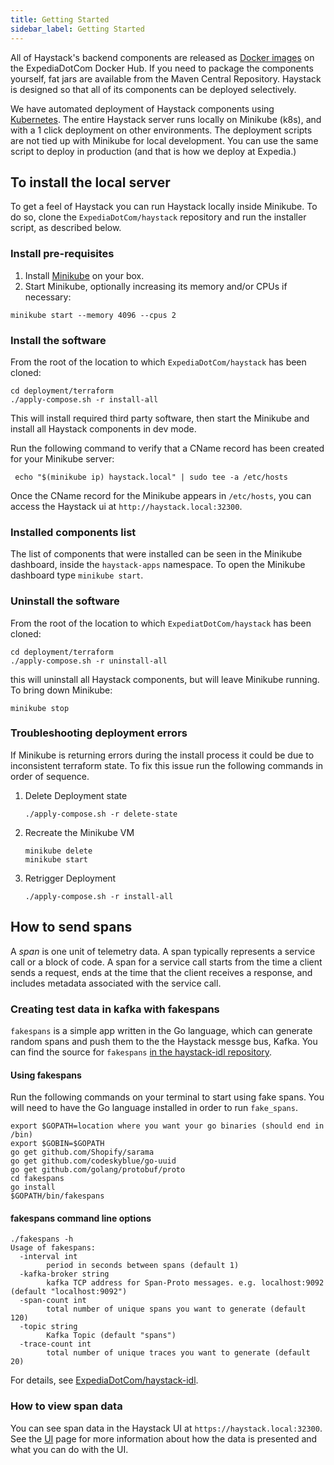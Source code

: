 ```yaml
---
title: Getting Started
sidebar_label: Getting Started
---
```


All of Haystack's backend components are released as [Docker images](./deployment/sub_systems.html) on the ExpediaDotCom Docker Hub.
If you need to package the components yourself, fat jars are available from the Maven Central Repository.
Haystack is designed so that all of its components can be deployed selectively. 

We have automated deployment of Haystack components using [Kubernetes](https://github.com/jaegertracing/jaeger-kubernetes).
The entire Haystack server runs locally on Minikube (k8s), and with a 1 click deployment on other environments.
The deployment scripts are not tied up with Minikube for local development.
You can use the same script to deploy in production (and that is how we deploy at Expedia.)

## To install the local server

To get a feel of Haystack you can run Haystack locally inside Minikube.
To do so, clone the `ExpediaDotCom/haystack` repository and run the installer script, as described below.

### Install pre-requisites

1. Install [Minikube](https://kubernetes.io/docs/tasks/tools/install-minikube/) on your box.
2. Start Minikube, optionally increasing its memory and/or CPUs if necessary:
```shell
minikube start --memory 4096 --cpus 2
```

### Install the software

From the root of the location to which `ExpediaDotCom/haystack` has been cloned:
```shell
cd deployment/terraform
./apply-compose.sh -r install-all
```
This will install required third party software, then start the Minikube and install all Haystack components in dev mode.

Run the following command to verify that a CName record has been created for your Minikube server:

```shell
 echo "$(minikube ip) haystack.local" | sudo tee -a /etc/hosts
```
Once the CName record for the Minikube appears in `/etc/hosts`, you can access the Haystack ui at `http://haystack.local:32300`.

### Installed components list

The list of components that were installed can be seen in the Minikube dashboard, inside the `haystack-apps` namespace.
To open the Minikube dashboard type `minikube start`.

### Uninstall the software
From the root of the location to which `ExpediatDotCom/haystack` has been cloned:
```shell
cd deployment/terraform
./apply-compose.sh -r uninstall-all
```

this will uninstall all Haystack components, but will leave Minikube running. To bring down Minikube:
```shell
minikube stop
``` 


### Troubleshooting deployment errors

If Minikube is returning errors during the install process it could be due to inconsistent terraform state. To fix this issue run the following commands in order of sequence.

1. Delete Deployment state
    ```shell
    ./apply-compose.sh -r delete-state
    ```
2. Recreate the Minikube VM
    ```shell
    minikube delete
    minikube start
    ```
3. Retrigger Deployment
    ```shell
    ./apply-compose.sh -r install-all
    ```

## How to send spans

A *span* is one unit of telemetry data. A span typically represents a service call or a block of code.
A span for a service call starts from the time a client sends a request, ends at the time that the client receives a response, and includes metadata associated with the service call.

### Creating test data in kafka with fakespans

`fakespans` is a simple app written in the Go language, which can generate random spans and push them to the the Haystack messge bus, Kafka.
You can find the source for `fakespans` [in the haystack-idl repository](https://github.com/ExpediaDotCom/haystack-idl/tree/master/fakespans).

#### Using fakespans

Run the following commands on your terminal to start using fake spans. You will need to have the Go language installed in order to run `fake_spans`.

 ```shell
export $GOPATH=location where you want your go binaries (should end in /bin)
export $GOBIN=$GOPATH
go get github.com/Shopify/sarama
go get github.com/codeskyblue/go-uuid
go get github.com/golang/protobuf/proto
cd fakespans
go install
$GOPATH/bin/fakespans
```
#### fakespans command line options
```
./fakespans -h
Usage of fakespans:
  -interval int
        period in seconds between spans (default 1)
  -kafka-broker string
        kafka TCP address for Span-Proto messages. e.g. localhost:9092 (default "localhost:9092")
  -span-count int
        total number of unique spans you want to generate (default 120)
  -topic string
        Kafka Topic (default "spans")
  -trace-count int
        total number of unique traces you want to generate (default 20)
```

For details, see [ExpediaDotCom/haystack-idl](https://github.com/ExpediaDotCom/haystack-idl).

### How to view span data

You can see span data in the Haystack UI at `https://haystack.local:32300`.
See the [UI](https://expediadotcom.github.io/haystack/ui/ui.html) page for more information about how the data is presented and what you can do with the UI.
